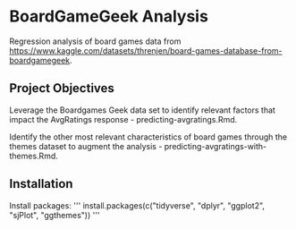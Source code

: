 # BoardGameGeek Analysis
Regression analysis of board games data from https://www.kaggle.com/datasets/threnjen/board-games-database-from-boardgamegeek.

## Project Objectives
Leverage the Boardgames Geek data set to identify relevant factors that impact the AvgRatings response - predicting-avgratings.Rmd. 

Identify the other most relevant characteristics of board games through the themes dataset to augment the analysis - predicting-avgratings-with-themes.Rmd.

## Installation
Install packages: 
''' install.packages(c("tidyverse", "dplyr", "ggplot2", "sjPlot", "ggthemes")) '''
